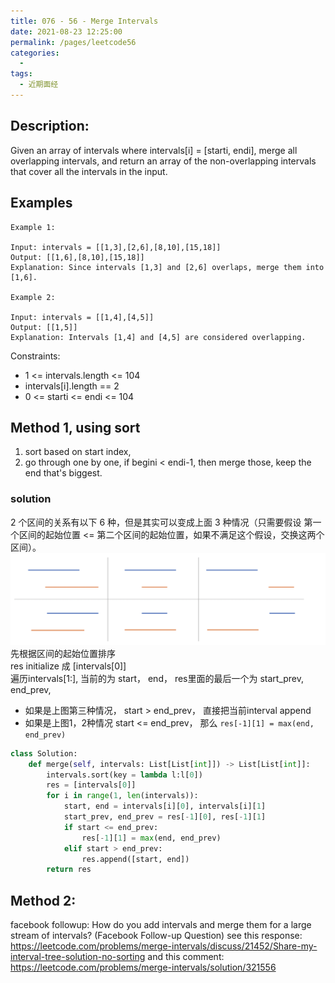 ```yaml
---
title: 076 - 56 - Merge Intervals
date: 2021-08-23 12:25:00
permalink: /pages/leetcode56
categories:
  - 
tags:
  - 近期面经
---
```

## Description:
Given an array of intervals where intervals[i] = [starti, endi], merge all overlapping intervals, and return an array of the non-overlapping intervals that cover all the intervals in the input.

## Examples
```
Example 1:

Input: intervals = [[1,3],[2,6],[8,10],[15,18]]
Output: [[1,6],[8,10],[15,18]]
Explanation: Since intervals [1,3] and [2,6] overlaps, merge them into [1,6].

Example 2:

Input: intervals = [[1,4],[4,5]]
Output: [[1,5]]
Explanation: Intervals [1,4] and [4,5] are considered overlapping.
```
Constraints:

- 1 <= intervals.length <= 104
- intervals[i].length == 2
- 0 <= starti <= endi <= 104

## Method 1, using sort
1. sort based on start index,
2. go through one by one, if begini < endi-1, then merge those, keep the end that's biggest. 

### solution
2 个区间的关系有以下 6 种，但是其实可以变成上面 3 种情况（只需要假设 第一个区间的起始位置 <= 第二个区间的起始位置，如果不满足这个假设，交换这两个区间）。  
![](https://raw.githubusercontent.com/emmableu/image/master/56-0.png)
先根据区间的起始位置排序  
res initialize 成  [intervals[0]]  
遍历intervals[1:], 当前的为 start， end， res里面的最后一个为 start_prev, end_prev,
  - 如果是上图第三种情况， start > end_prev， 直接把当前interval append
  - 如果是上图1，2种情况 start <= end_prev， 那么 `res[-1][1] = max(end, end_prev)`
```python
class Solution:
    def merge(self, intervals: List[List[int]]) -> List[List[int]]:
        intervals.sort(key = lambda l:l[0])
        res = [intervals[0]]
        for i in range(1, len(intervals)):
            start, end = intervals[i][0], intervals[i][1]
            start_prev, end_prev = res[-1][0], res[-1][1]
            if start <= end_prev:
                res[-1][1] = max(end, end_prev)
            elif start > end_prev:
                res.append([start, end])
        return res
```

## Method 2: 
facebook followup: How do you add intervals and merge them for a large stream of intervals? (Facebook Follow-up Question)
see this response: https://leetcode.com/problems/merge-intervals/discuss/21452/Share-my-interval-tree-solution-no-sorting
and this comment: https://leetcode.com/problems/merge-intervals/solution/321556
